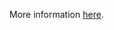 More information [here](https://docs.prismacloud.io/en/enterprise-edition/policy-reference/aws-policies/aws-general-policies/ensure-that-ebs-are-added-in-the-backup-plans-of-aws-backup).
